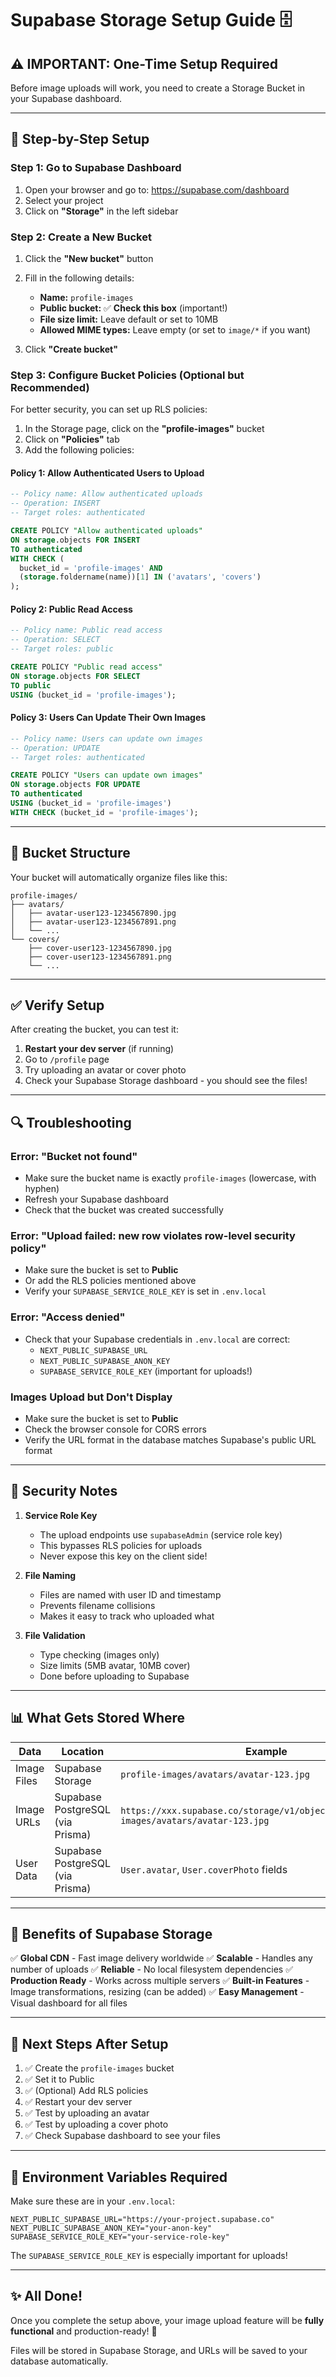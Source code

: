 # Supabase Storage Setup Guide 🗄️

## ⚠️ **IMPORTANT: One-Time Setup Required**

Before image uploads will work, you need to create a Storage Bucket in your Supabase dashboard.

---

## 🚀 **Step-by-Step Setup**

### **Step 1: Go to Supabase Dashboard**
1. Open your browser and go to: https://supabase.com/dashboard
2. Select your project
3. Click on **"Storage"** in the left sidebar

### **Step 2: Create a New Bucket**
1. Click the **"New bucket"** button
2. Fill in the following details:
   - **Name:** `profile-images`
   - **Public bucket:** ✅ **Check this box** (important!)
   - **File size limit:** Leave default or set to 10MB
   - **Allowed MIME types:** Leave empty (or set to `image/*` if you want)

3. Click **"Create bucket"**

### **Step 3: Configure Bucket Policies (Optional but Recommended)**
For better security, you can set up RLS policies:

1. In the Storage page, click on the **"profile-images"** bucket
2. Click on **"Policies"** tab
3. Add the following policies:

#### **Policy 1: Allow Authenticated Users to Upload**
```sql
-- Policy name: Allow authenticated uploads
-- Operation: INSERT
-- Target roles: authenticated

CREATE POLICY "Allow authenticated uploads"
ON storage.objects FOR INSERT
TO authenticated
WITH CHECK (
  bucket_id = 'profile-images' AND 
  (storage.foldername(name))[1] IN ('avatars', 'covers')
);
```

#### **Policy 2: Public Read Access**
```sql
-- Policy name: Public read access
-- Operation: SELECT
-- Target roles: public

CREATE POLICY "Public read access"
ON storage.objects FOR SELECT
TO public
USING (bucket_id = 'profile-images');
```

#### **Policy 3: Users Can Update Their Own Images**
```sql
-- Policy name: Users can update own images
-- Operation: UPDATE
-- Target roles: authenticated

CREATE POLICY "Users can update own images"
ON storage.objects FOR UPDATE
TO authenticated
USING (bucket_id = 'profile-images')
WITH CHECK (bucket_id = 'profile-images');
```

---

## 📂 **Bucket Structure**

Your bucket will automatically organize files like this:
```
profile-images/
├── avatars/
│   ├── avatar-user123-1234567890.jpg
│   ├── avatar-user123-1234567891.png
│   └── ...
└── covers/
    ├── cover-user123-1234567890.jpg
    ├── cover-user123-1234567891.png
    └── ...
```

---

## ✅ **Verify Setup**

After creating the bucket, you can test it:

1. **Restart your dev server** (if running)
2. Go to `/profile` page
3. Try uploading an avatar or cover photo
4. Check your Supabase Storage dashboard - you should see the files!

---

## 🔍 **Troubleshooting**

### **Error: "Bucket not found"**
- Make sure the bucket name is exactly `profile-images` (lowercase, with hyphen)
- Refresh your Supabase dashboard
- Check that the bucket was created successfully

### **Error: "Upload failed: new row violates row-level security policy"**
- Make sure the bucket is set to **Public**
- Or add the RLS policies mentioned above
- Verify your `SUPABASE_SERVICE_ROLE_KEY` is set in `.env.local`

### **Error: "Access denied"**
- Check that your Supabase credentials in `.env.local` are correct:
  - `NEXT_PUBLIC_SUPABASE_URL`
  - `NEXT_PUBLIC_SUPABASE_ANON_KEY`
  - `SUPABASE_SERVICE_ROLE_KEY` (important for uploads!)

### **Images Upload but Don't Display**
- Make sure the bucket is set to **Public**
- Check the browser console for CORS errors
- Verify the URL format in the database matches Supabase's public URL format

---

## 🔐 **Security Notes**

1. **Service Role Key**
   - The upload endpoints use `supabaseAdmin` (service role key)
   - This bypasses RLS policies for uploads
   - Never expose this key on the client side!

2. **File Naming**
   - Files are named with user ID and timestamp
   - Prevents filename collisions
   - Makes it easy to track who uploaded what

3. **File Validation**
   - Type checking (images only)
   - Size limits (5MB avatar, 10MB cover)
   - Done before uploading to Supabase

---

## 📊 **What Gets Stored Where**

| Data | Location | Example |
|------|----------|---------|
| Image Files | Supabase Storage | `profile-images/avatars/avatar-123.jpg` |
| Image URLs | Supabase PostgreSQL (via Prisma) | `https://xxx.supabase.co/storage/v1/object/public/profile-images/avatars/avatar-123.jpg` |
| User Data | Supabase PostgreSQL (via Prisma) | `User.avatar`, `User.coverPhoto` fields |

---

## 🎯 **Benefits of Supabase Storage**

✅ **Global CDN** - Fast image delivery worldwide
✅ **Scalable** - Handles any number of uploads
✅ **Reliable** - No local filesystem dependencies
✅ **Production Ready** - Works across multiple servers
✅ **Built-in Features** - Image transformations, resizing (can be added)
✅ **Easy Management** - Visual dashboard for all files

---

## 🔄 **Next Steps After Setup**

1. ✅ Create the `profile-images` bucket
2. ✅ Set it to Public
3. ✅ (Optional) Add RLS policies
4. ✅ Restart your dev server
5. ✅ Test by uploading an avatar
6. ✅ Test by uploading a cover photo
7. ✅ Check Supabase dashboard to see your files

---

## 📝 **Environment Variables Required**

Make sure these are in your `.env.local`:
```env
NEXT_PUBLIC_SUPABASE_URL="https://your-project.supabase.co"
NEXT_PUBLIC_SUPABASE_ANON_KEY="your-anon-key"
SUPABASE_SERVICE_ROLE_KEY="your-service-role-key"
```

The `SUPABASE_SERVICE_ROLE_KEY` is especially important for uploads!

---

## ✨ **All Done!**

Once you complete the setup above, your image upload feature will be **fully functional** and production-ready! 🎉

Files will be stored in Supabase Storage, and URLs will be saved to your database automatically.


